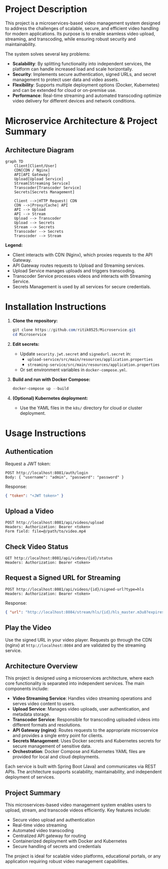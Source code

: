 
# Project Description

This project is a microservices-based video management system designed to address the challenges of scalable, secure, and efficient video handling for modern applications. Its purpose is to enable seamless video upload, streaming, and transcoding, while ensuring robust security and maintainability.

The system solves several key problems:
- **Scalability**: By splitting functionality into independent services, the platform can handle increased load and scale horizontally.
- **Security**: Implements secure authentication, signed URLs, and secret management to protect user data and video assets.
- **Flexibility**: Supports multiple deployment options (Docker, Kubernetes) and can be extended for cloud or on-premise use.
- **Performance**: Real-time streaming and automated transcoding optimize video delivery for different devices and network conditions.

# Microservice Architecture & Project Summary

## Architecture Diagram

```mermaid
graph TD
	Client[Client/User]
	CDN[CDN / Nginx]
	API[API Gateway]
	Upload[Upload Service]
	Stream[Streaming Service]
	Transcoder[Transcoder Service]
	Secrets[Secrets Management]

	Client -->|HTTP Request| CDN
	CDN -->|Proxy/Cache| API
	API --> Upload
	API --> Stream
	Upload --> Transcoder
	Upload --> Secrets
	Stream --> Secrets
	Transcoder --> Secrets
	Transcoder --> Stream
```

**Legend:**
- Client interacts with CDN (Nginx), which proxies requests to the API Gateway.
- API Gateway routes requests to Upload and Streaming services.
- Upload Service manages uploads and triggers transcoding.
- Transcoder Service processes videos and interacts with Streaming Service.
- Secrets Management is used by all services for secure credentials.
# Installation Instructions

1. **Clone the repository:**
	```powershell
	git clone https://github.com/ritik0525/Microservice.git
	cd Microservice
	```

2. **Edit secrets:**
	- Update `security.jwt.secret` and `signedurl.secret` in:
	  - `upload-service/src/main/resources/application.properties`
	  - `streaming-service/src/main/resources/application.properties`
	- Or set environment variables in `docker-compose.yml`.

3. **Build and run with Docker Compose:**
	```powershell
	docker-compose up --build
	```

4. **(Optional) Kubernetes deployment:**
	- Use the YAML files in the `k8s/` directory for cloud or cluster deployment.

# Usage Instructions

## Authentication
Request a JWT token:
```http
POST http://localhost:8081/auth/login
Body: { "username": "admin", "password": "password" }
```
Response:
```json
{ "token": "<JWT token>" }
```

## Upload a Video
```http
POST http://localhost:8081/api/videos/upload
Headers: Authorization: Bearer <token>
Form field: file=@/path/to/video.mp4
```

## Check Video Status
```http
GET http://localhost:8081/api/videos/{id}/status
Headers: Authorization: Bearer <token>
```

## Request a Signed URL for Streaming
```http
POST http://localhost:8081/api/videos/{id}/signed-url?type=hls
Headers: Authorization: Bearer <token>
```
Response:
```json
{ "url": "http://localhost:8084/stream/hls/{id}/hls_master.m3u8?expires=...&sig=..." }
```

## Play the Video
Use the signed URL in your video player. Requests go through the CDN (nginx) at `http://localhost:8084` and are validated by the streaming service.

## Architecture Overview

This project is designed using a microservices architecture, where each core functionality is separated into independent services. The main components include:

- **Video Streaming Service**: Handles video streaming operations and serves video content to users.
- **Upload Service**: Manages video uploads, user authentication, and metadata storage.
- **Transcoder Service**: Responsible for transcoding uploaded videos into different formats and resolutions.
- **API Gateway (nginx)**: Routes requests to the appropriate microservice and provides a single entry point for clients.
- **Secrets Management**: Uses Docker secrets and Kubernetes secrets for secure management of sensitive data.
- **Orchestration**: Docker Compose and Kubernetes YAML files are provided for local and cloud deployments.

Each service is built with Spring Boot (Java) and communicates via REST APIs. The architecture supports scalability, maintainability, and independent deployment of services.

## Project Summary

This microservices-based video management system enables users to upload, stream, and transcode videos efficiently. Key features include:

- Secure video upload and authentication
- Real-time video streaming
- Automated video transcoding
- Centralized API gateway for routing
- Containerized deployment with Docker and Kubernetes
- Secure handling of secrets and credentials

The project is ideal for scalable video platforms, educational portals, or any application requiring robust video management capabilities.